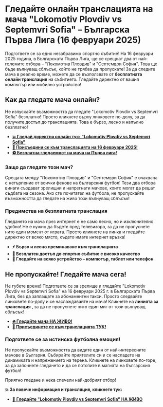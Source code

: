 # Гледайте онлайн транслацията на мача "Lokomotiv Plovdiv vs Septemvri Sofia" – Българска Първа Лига (16 февруари 2025)

Подгответе се за едно незабравимо спортно събитие! На 16 февруари 2025 година, в Българската Първа Лига, ще се срещнат два от най-големите отбора – "Локомотив Пловдив" и "Септември София". Това ще бъде вълнуващ сблъсък, който не трябва да пропускате! За да следите мача в реално време, можете да се възползвате от **бесплатната онлайн транслация** на събитието. Гледайте директно от вашия компютър или мобилно устройство!

## Как да гледате мача онлайн?

Не изпускайте възможността да гледате "Lokomotiv Plovdiv vs Septemvri Sofia" безплатно! Просто кликнете върху линковете по-долу, за да получите достъп до транслацията. Това е бързо, лесно и напълно безплатно!

- [**💥 Гледай директно онлайн тук: "Lokomotiv Plovdiv vs Septemvri Sofia"**](https://tinyurl.com/livestreamfreeo?st=Lokomotiv+Plovdiv+vs+Septemvri+Sofia&si=ghc)
- [**📅 Присъедини се към транслацията на 16 февруари 2025!**](https://tinyurl.com/livestreamfreeo?st=Lokomotiv+Plovdiv+vs+Septemvri+Sofia&si=ghc)
- [**⚽ Безплатна гледаемост на мача на Първа лига!**](https://tinyurl.com/livestreamfreeo?st=Lokomotiv+Plovdiv+vs+Septemvri+Sofia&si=ghc)

### Защо да гледате този мач?

Срещата между "Локомотив Пловдив" и "Септември София" е очаквана с нетърпение от всички фенове на българския футбол! Тези два отбора винаги създават зрелищни и напрегнати мачове, които могат да решат съдбата на сезона. Ако сте почитател на футбола, не пропускайте възможността да гледате на живо този вълнуващ сблъсък!

### Предимства на безплатната транслация

Гледането на мача през интернет е не само лесно, но и изключително удобно! Не е нужно да бъдете пред телевизора, за да не пропуснете нито един момент от играта. Просто кликнете на линка и гледайте директно от всяко място, където имате интернет връзка!

- **⚡ Бързо и лесно преминаване към транслацията**
- **🎯 Безплатен достъп до спортно събитие с високо качество**
- **📱 Гледайте на всяко устройство – компютър, таблет или телефон**

## Не пропускайте! Гледайте мача сега!

Не губете време! Подгответе се за зрелище и гледайте "Lokomotiv Plovdiv vs Septemvri Sofia" на 16 февруари 2025 г. в Българската Първа Лига, без да заплащате за абонаментни такси. Просто следвайте линковете по-долу и се наслаждавайте на мача! Кликнете на **линията за транслация** , за да не пропуснете нито един миг от този вълнуващ сблъсък!

- [**🔥 Гледайте мача НА ЖИВО!**](https://tinyurl.com/livestreamfreeo?st=Lokomotiv+Plovdiv+vs+Septemvri+Sofia&si=ghc)
- [**🚀 Присъединете се към транслацията ТУК!**](https://tinyurl.com/livestreamfreeo?st=Lokomotiv+Plovdiv+vs+Septemvri+Sofia&si=ghc)

### Подгответе се за истинска футболна емоция!

Не пропускайте възможността да видите един от най-интересните мачове в България. Събирайте приятелите си и се насладете на динамиката и напрежението на терена. Кликнете на линковете по-горе, за да започнете гледането и да се потопите в магията на българския футбол!

Приятно гледане и нека спечели най-добрият отбор!

**💥 За повече информация и трансляция, кликнете тук:**

- [📅 **Гледайте "Lokomotiv Plovdiv vs Septemvri Sofia" НА ЖИВО**](https://tinyurl.com/livestreamfreeo?st=Lokomotiv+Plovdiv+vs+Septemvri+Sofia&si=ghc)
